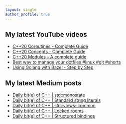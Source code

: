 ```yaml
---
layout: single
author_profile: true
---
```


## My latest YouTube videos

<ul>
<!--START_SECTION:youtube-->
<li><a href="https://www.youtube.com/watch?v=w-dmOHhBX9o">C++20 Coroutines - Complete Guide</a></li>
<li><a href="https://www.youtube.com/watch?v=1So7onMFxJM">C++20 Concepts  - Complete Guide</a></li>
<li><a href="https://www.youtube.com/watch?v=WRCwciJ5MTE">C++20 Modules - A complete guide</a></li>
<li><a href="https://www.youtube.com/watch?v=LHrB4TcU1JM">Best way to manage your dotfiles #linux #git #shorts</a></li>
<li><a href="https://www.youtube.com/watch?v=mXLrk0ipwz4">Using Golang with Bazel - Step by Step</a></li>
<!--END_SECTION:youtube-->
</ul>

## My latest Medium posts

<ul>
<!--START_SECTION:medium-->
<li><a href="https://medium.com/@simontoth/daily-bit-e-of-c-std-monostate-9dbe278be1e7?source=rss-1e1de1006a93------2">Daily bit(e) of C++ | std::monostate</a></li>
<li><a href="https://medium.com/@simontoth/daily-bit-e-of-c-standard-string-literals-f08c900fd2c0?source=rss-1e1de1006a93------2">Daily bit(e) of C++ | Standard string literals</a></li>
<li><a href="https://medium.com/@simontoth/daily-bit-e-of-c-std-views-common-d6528018a128?source=rss-1e1de1006a93------2">Daily bit(e) of C++ | std::views::common</a></li>
<li><a href="https://medium.com/@simontoth/daily-bit-e-of-c-locked-rooms-70ba5beb4c69?source=rss-1e1de1006a93------2">Daily bit(e) of C++ | Locked rooms</a></li>
<li><a href="https://medium.com/@simontoth/daily-bit-e-of-c-structured-bindings-1775ab3044c1?source=rss-1e1de1006a93------2">Daily bit(e) of C++ | Structured bindings</a></li>
<!--END_SECTION:medium-->
</ul>